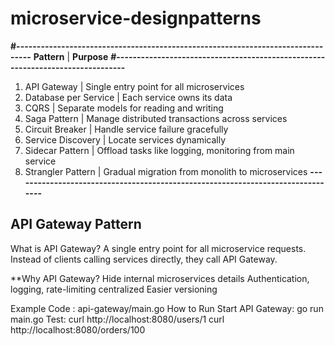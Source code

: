 # microservice-designpatterns

**#--------------------------------------------------------------------------------**
**Pattern**             | **Purpose** 
**#-------------------------------------------------------------------------------**
1. API Gateway          | Single entry point for all microservices 
2. Database per Service | Each service owns its data 
3. CQRS                 | Separate models for reading and writing 
4. Saga Pattern         | Manage distributed transactions across services 
5. Circuit Breaker      | Handle service failure gracefully 
6. Service Discovery    | Locate services dynamically 
7. Sidecar Pattern      | Offload tasks like logging, monitoring from main service 
8. Strangler Pattern    | Gradual migration from monolith to microservices
**--------------------------------------------------------------------------------**

**API Gateway Pattern**
-----------------------

What is API Gateway?
  A single entry point for all microservice requests.
  Instead of clients calling services directly, they call API Gateway.

**Why API Gateway?
  Hide internal microservices details
  Authentication, logging, rate-limiting centralized
  Easier versioning
  
Example Code : api-gateway/main.go
 How to Run
Start API Gateway:
go run main.go
Test:
curl http://localhost:8080/users/1
curl http://localhost:8080/orders/100

